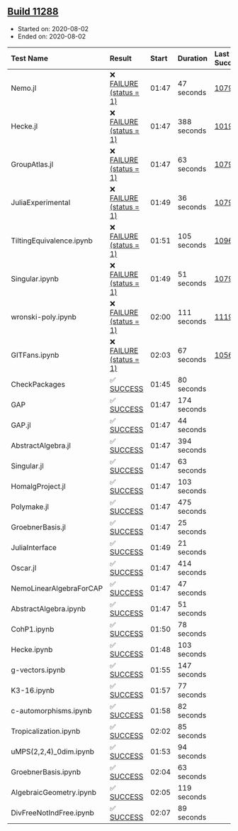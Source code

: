 ## [Build 11288](https://oscarci.mathematik.uni-kl.de/job/oscar/11288/)

* Started on: 2020-08-02
* Ended on: 2020-08-02

| Test Name    | Result | Start | Duration | Last Success | First Failure |
|:-------------|:-------|:------|:---------|:-------------|:--------------|
| Nemo.jl | ❌ [FAILURE (status = 1)](https://oscarci.mathematik.uni-kl.de/job/oscar/11288/artifact/logs/build-11288/Nemo.jl.log) | 01:47 | 47 seconds | [10790](https://oscarci.mathematik.uni-kl.de/job/oscar/10790/) | [10791](https://oscarci.mathematik.uni-kl.de/job/oscar/10791/) |
| Hecke.jl | ❌ [FAILURE (status = 1)](https://oscarci.mathematik.uni-kl.de/job/oscar/11288/artifact/logs/build-11288/Hecke.jl.log) | 01:47 | 388 seconds | [10197](https://oscarci.mathematik.uni-kl.de/job/oscar/10197/) | [10198](https://oscarci.mathematik.uni-kl.de/job/oscar/10198/) |
| GroupAtlas.jl | ❌ [FAILURE (status = 1)](https://oscarci.mathematik.uni-kl.de/job/oscar/11288/artifact/logs/build-11288/GroupAtlas.jl.log) | 01:47 | 63 seconds | [10790](https://oscarci.mathematik.uni-kl.de/job/oscar/10790/) | [10791](https://oscarci.mathematik.uni-kl.de/job/oscar/10791/) |
| JuliaExperimental | ❌ [FAILURE (status = 1)](https://oscarci.mathematik.uni-kl.de/job/oscar/11288/artifact/logs/build-11288/JuliaExperimental.log) | 01:49 | 36 seconds | [10790](https://oscarci.mathematik.uni-kl.de/job/oscar/10790/) | [10791](https://oscarci.mathematik.uni-kl.de/job/oscar/10791/) |
| TiltingEquivalence.ipynb | ❌ [FAILURE (status = 1)](https://oscarci.mathematik.uni-kl.de/job/oscar/11288/artifact/logs/build-11288/TiltingEquivalence.ipynb.log) | 01:51 | 105 seconds | [10962](https://oscarci.mathematik.uni-kl.de/job/oscar/10962/) | [10963](https://oscarci.mathematik.uni-kl.de/job/oscar/10963/) |
| Singular.ipynb | ❌ [FAILURE (status = 1)](https://oscarci.mathematik.uni-kl.de/job/oscar/11288/artifact/logs/build-11288/Singular.ipynb.log) | 01:49 | 51 seconds | [10790](https://oscarci.mathematik.uni-kl.de/job/oscar/10790/) | [10791](https://oscarci.mathematik.uni-kl.de/job/oscar/10791/) |
| wronski-poly.ipynb | ❌ [FAILURE (status = 1)](https://oscarci.mathematik.uni-kl.de/job/oscar/11288/artifact/logs/build-11288/wronski-poly.ipynb.log) | 02:00 | 111 seconds | [11192](https://oscarci.mathematik.uni-kl.de/job/oscar/11192/) | [11193](https://oscarci.mathematik.uni-kl.de/job/oscar/11193/) |
| GITFans.ipynb | ❌ [FAILURE (status = 1)](https://oscarci.mathematik.uni-kl.de/job/oscar/11288/artifact/logs/build-11288/GITFans.ipynb.log) | 02:03 | 67 seconds | [10566](https://oscarci.mathematik.uni-kl.de/job/oscar/10566/) | [10567](https://oscarci.mathematik.uni-kl.de/job/oscar/10567/) |
| CheckPackages | ✅ [SUCCESS](https://oscarci.mathematik.uni-kl.de/job/oscar/11288/artifact/logs/build-11288/CheckPackages.log) | 01:45 | 80 seconds |  |  |
| GAP | ✅ [SUCCESS](https://oscarci.mathematik.uni-kl.de/job/oscar/11288/artifact/logs/build-11288/GAP.log) | 01:47 | 174 seconds |  |  |
| GAP.jl | ✅ [SUCCESS](https://oscarci.mathematik.uni-kl.de/job/oscar/11288/artifact/logs/build-11288/GAP.jl.log) | 01:47 | 44 seconds |  |  |
| AbstractAlgebra.jl | ✅ [SUCCESS](https://oscarci.mathematik.uni-kl.de/job/oscar/11288/artifact/logs/build-11288/AbstractAlgebra.jl.log) | 01:47 | 394 seconds |  |  |
| Singular.jl | ✅ [SUCCESS](https://oscarci.mathematik.uni-kl.de/job/oscar/11288/artifact/logs/build-11288/Singular.jl.log) | 01:47 | 63 seconds |  |  |
| HomalgProject.jl | ✅ [SUCCESS](https://oscarci.mathematik.uni-kl.de/job/oscar/11288/artifact/logs/build-11288/HomalgProject.jl.log) | 01:47 | 103 seconds |  |  |
| Polymake.jl | ✅ [SUCCESS](https://oscarci.mathematik.uni-kl.de/job/oscar/11288/artifact/logs/build-11288/Polymake.jl.log) | 01:47 | 475 seconds |  |  |
| GroebnerBasis.jl | ✅ [SUCCESS](https://oscarci.mathematik.uni-kl.de/job/oscar/11288/artifact/logs/build-11288/GroebnerBasis.jl.log) | 01:47 | 25 seconds |  |  |
| JuliaInterface | ✅ [SUCCESS](https://oscarci.mathematik.uni-kl.de/job/oscar/11288/artifact/logs/build-11288/JuliaInterface.log) | 01:49 | 21 seconds |  |  |
| Oscar.jl | ✅ [SUCCESS](https://oscarci.mathematik.uni-kl.de/job/oscar/11288/artifact/logs/build-11288/Oscar.jl.log) | 01:47 | 414 seconds |  |  |
| NemoLinearAlgebraForCAP | ✅ [SUCCESS](https://oscarci.mathematik.uni-kl.de/job/oscar/11288/artifact/logs/build-11288/NemoLinearAlgebraForCAP.log) | 01:47 | 47 seconds |  |  |
| AbstractAlgebra.ipynb | ✅ [SUCCESS](https://oscarci.mathematik.uni-kl.de/job/oscar/11288/artifact/logs/build-11288/AbstractAlgebra.ipynb.log) | 01:47 | 51 seconds |  |  |
| CohP1.ipynb | ✅ [SUCCESS](https://oscarci.mathematik.uni-kl.de/job/oscar/11288/artifact/logs/build-11288/CohP1.ipynb.log) | 01:50 | 78 seconds |  |  |
| Hecke.ipynb | ✅ [SUCCESS](https://oscarci.mathematik.uni-kl.de/job/oscar/11288/artifact/logs/build-11288/Hecke.ipynb.log) | 01:48 | 103 seconds |  |  |
| g-vectors.ipynb | ✅ [SUCCESS](https://oscarci.mathematik.uni-kl.de/job/oscar/11288/artifact/logs/build-11288/g-vectors.ipynb.log) | 01:55 | 147 seconds |  |  |
| K3-16.ipynb | ✅ [SUCCESS](https://oscarci.mathematik.uni-kl.de/job/oscar/11288/artifact/logs/build-11288/K3-16.ipynb.log) | 01:57 | 77 seconds |  |  |
| c-automorphisms.ipynb | ✅ [SUCCESS](https://oscarci.mathematik.uni-kl.de/job/oscar/11288/artifact/logs/build-11288/c-automorphisms.ipynb.log) | 01:58 | 82 seconds |  |  |
| Tropicalization.ipynb | ✅ [SUCCESS](https://oscarci.mathematik.uni-kl.de/job/oscar/11288/artifact/logs/build-11288/Tropicalization.ipynb.log) | 02:02 | 85 seconds |  |  |
| uMPS(2,2,4)_0dim.ipynb | ✅ [SUCCESS](https://oscarci.mathematik.uni-kl.de/job/oscar/11288/artifact/logs/build-11288/uMPS-2-2-4-_0dim.ipynb.log) | 01:53 | 94 seconds |  |  |
| GroebnerBasis.ipynb | ✅ [SUCCESS](https://oscarci.mathematik.uni-kl.de/job/oscar/11288/artifact/logs/build-11288/GroebnerBasis.ipynb.log) | 02:04 | 63 seconds |  |  |
| AlgebraicGeometry.ipynb | ✅ [SUCCESS](https://oscarci.mathematik.uni-kl.de/job/oscar/11288/artifact/logs/build-11288/AlgebraicGeometry.ipynb.log) | 02:05 | 119 seconds |  |  |
| DivFreeNotIndFree.ipynb | ✅ [SUCCESS](https://oscarci.mathematik.uni-kl.de/job/oscar/11288/artifact/logs/build-11288/DivFreeNotIndFree.ipynb.log) | 02:07 | 89 seconds |  |  |
